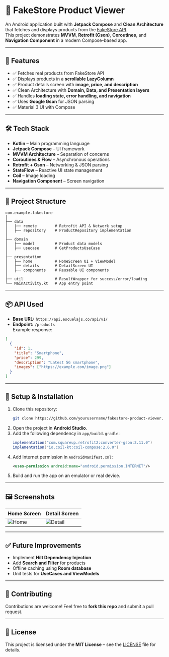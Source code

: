 
# 🛒 FakeStore Product Viewer

An Android application built with **Jetpack Compose** and **Clean Architecture** that fetches and displays products from the [FakeStore API](https://api.escuelajs.co/api/v1/products).  
This project demonstrates **MVVM**, **Retrofit (Gson)**, **Coroutines**, and **Navigation Component** in a modern Compose-based app.

---

## 🚀 Features

- ✅ Fetches real products from FakeStore API  
- ✅ Displays products in a **scrollable LazyColumn**  
- ✅ Product details screen with **image, price, and description**  
- ✅ Clean Architecture with **Domain, Data, and Presentation layers**  
- ✅ Handles **loading state, error handling, and navigation**  
- ✅ Uses **Google Gson** for JSON parsing  
- ✅ Material 3 UI with Compose

---

## 🛠️ Tech Stack

- **Kotlin** – Main programming language  
- **Jetpack Compose** – UI framework  
- **MVVM Architecture** – Separation of concerns  
- **Coroutines & Flow** – Asynchronous operations  
- **Retrofit + Gson** – Networking & JSON parsing  
- **StateFlow** – Reactive UI state management  
- **Coil** – Image loading  
- **Navigation Component** – Screen navigation

---

## 📂 Project Structure

```
com.example.fakestore
│
├── data
│   ├── remote        # Retrofit API & Network setup
│   ├── repository    # ProductRepository implementation
│
├── domain
│   ├── model         # Product data models
│   ├── usecase       # GetProductsUseCase
│
├── presentation
│   ├── home          # HomeScreen UI + ViewModel
│   ├── details       # DetailScreen UI
│   ├── components    # Reusable UI components
│
├── util              # ResultWrapper for success/error/loading
└── MainActivity.kt   # App entry point
```

---

## 📦 API Used

- **Base URL:** `https://api.escuelajs.co/api/v1/`
- **Endpoint:** `/products`  
Example response:

```json
[
  {
    "id": 1,
    "title": "Smartphone",
    "price": 299,
    "description": "Latest 5G smartphone",
    "images": ["https://example.com/image.png"]
  }
]
```

---

## 🔧 Setup & Installation

1. Clone this repository:
   ```bash
   git clone https://github.com/yourusername/fakestore-product-viewer.git
   ```
2. Open the project in **Android Studio**.
3. Add the following dependency in `app/build.gradle`:
   ```gradle
   implementation("com.squareup.retrofit2:converter-gson:2.11.0")
   implementation("io.coil-kt:coil-compose:2.6.0")
   ```
4. Add Internet permission in `AndroidManifest.xml`:
   ```xml
   <uses-permission android:name="android.permission.INTERNET"/>
   ```
5. Build and run the app on an emulator or real device.

---

## 🖼️ Screenshots

| Home Screen | Detail Screen |
|-------------|---------------|
| ![Home](https://via.placeholder.com/200x400?text=Home+Screen) | ![Detail](https://via.placeholder.com/200x400?text=Detail+Screen) |

---

## ✅ Future Improvements

- Implement **Hilt Dependency Injection**
- Add **Search and Filter** for products
- Offline caching using **Room database**
- Unit tests for **UseCases and ViewModels**

---

## 🤝 Contributing

Contributions are welcome! Feel free to **fork this repo** and submit a pull request.

---

## 📜 License

This project is licensed under the **MIT License** – see the [LICENSE](LICENSE) file for details.
